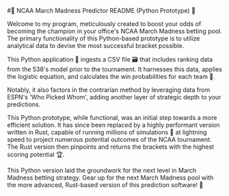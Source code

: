 #🏀 NCAA March Madness Predictor README (Python Prototype) 🏀

Welcome to my program, meticulously created to boost your odds of becoming the champion in your office's NCAA March Madness betting pool. The primary functionality of this Python-based prototype is to utilize analytical data to devise the most successful bracket possible.

This Python application 🐍 ingests a CSV file 🗃 that includes ranking data from the 538's model prior to the tournament. It harnesses this data, applies the logistic equation, and calculates the win probabilities for each team 🎯.

Notably, it also factors in the contrarian method by leveraging data from ESPN's 'Who Picked Whom', adding another layer of strategic depth to your predictions.

This Python prototype, while functional, was an initial step towards a more efficient solution. It has since been replaced by a highly performant version written in Rust, capable of running millions of simulations 🔄 at lightning speed to project numerous potential outcomes of the NCAA tournament. The Rust version then pinpoints and returns the brackets with the highest scoring potential 🏆.

This Python version laid the groundwork for the next level in March Madness betting strategy. Gear up for the next March Madness pool with the more advanced, Rust-based version of this prediction software! 🚀
